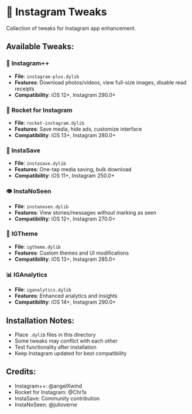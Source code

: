 # 📸 Instagram Tweaks

Collection of tweaks for Instagram app enhancement.

## Available Tweaks:

### 📱 **Instagram++**
- **File**: `instagram-plus.dylib`
- **Features**: Download photos/videos, view full-size images, disable read receipts
- **Compatibility**: iOS 12+, Instagram 290.0+

### 🚀 **Rocket for Instagram**
- **File**: `rocket-instagram.dylib`
- **Features**: Save media, hide ads, customize interface
- **Compatibility**: iOS 13+, Instagram 280.0+

### 💾 **InstaSave**
- **File**: `instasave.dylib`
- **Features**: One-tap media saving, bulk download
- **Compatibility**: iOS 11+, Instagram 250.0+

### 👁️ **InstaNoSeen**
- **File**: `instanosen.dylib`
- **Features**: View stories/messages without marking as seen
- **Compatibility**: iOS 12+, Instagram 270.0+

### 🎨 **IGTheme**
- **File**: `igtheme.dylib`
- **Features**: Custom themes and UI modifications
- **Compatibility**: iOS 13+, Instagram 285.0+

### 📊 **IGAnalytics**
- **File**: `iganalytics.dylib`
- **Features**: Enhanced analytics and insights
- **Compatibility**: iOS 14+, Instagram 290.0+

## Installation Notes:

- Place `.dylib` files in this directory
- Some tweaks may conflict with each other
- Test functionality after installation
- Keep Instagram updated for best compatibility

## Credits:

- Instagram++: @angelXwind
- Rocket for Instagram: @Chr1s
- InstaSave: Community contribution
- InstaNoSeen: @julioverne
